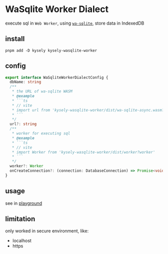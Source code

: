 # WaSqlite Worker Dialect

execute sql in `Web Worker`, using [`wa-sqlite`](https://github.com/rhashimoto/wa-sqlite), store data in IndexedDB

## install

```shell
pnpm add -D kysely kysely-wasqlite-worker
```

## config

```ts
export interface WaSqliteWorkerDialectConfig {
  dbName: string
  /**
   * the URL of wa-sqlite WASM
   * @example
   * ```ts
   * // vite
   * import url from 'kysely-wasqlite-worker/dist/wa-sqlite-async.wasm?url'
   * ```
   */
  url?: string
  /**
   * worker for executing sql
   * @example
   * ```ts
   * // vite
   * import Worker from 'kysely-wasqlite-worker/dist/worker?worker'
   * ```
   */
  worker?: Worker
  onCreateConnection?: (connection: DatabaseConnection) => Promise<void>
}
```

## usage

see in [playground](../../playground/src/modules/wasqliteWorker.ts)

## limitation

only worked in secure environment, like:

- localhost
- https